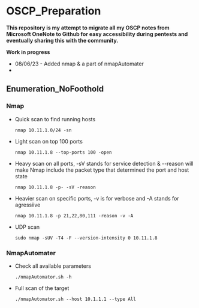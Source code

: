 # OSCP_Preparation

**This repository is my attempt to migrate all my OSCP notes from Microsoft OneNote to Github for easy accessibility during pentests and eventually sharing this with the community.**

**Work in progress**
 * 08/06/23 - Added nmap & a part of nmapAutomater
 * 

## Enumeration_NoFoothold
 ### Nmap 

 * Quick scan to find running hosts
   ```
   nmap 10.11.1.0/24 -sn 
   ```
 * Light scan on top 100 ports
   ```
   nmap 10.11.1.8 --top-ports 100 -open
   ```
 * Heavy scan on all ports, -sV stands for service detection & --reason will make Nmap include the packet type that determined the port and host state
   ```
   nmap 10.11.1.8 -p- -sV -reason
   ```
  * Heavier scan on specific ports, -v is for verbose and -A stands for agressiive
    ```
    nmap 10.11.1.8 -p 21,22,80,111 -reason -v -A 
    ```
  * UDP scan 
    ```
    sudo nmap -sUV -T4 -F --version-intensity 0 10.11.1.8
    ```
 ### NmapAutomater
 * Check all available parameters
   ```
   ./nmapAutomator.sh -h
   ```
 * Full scan of the target 
   ```
   ./nmapAutomator.sh --host 10.1.1.1 --type All
   ```
  

